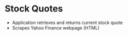 # Stock Quotes 

- Application retrieves and returns current stock quote 
- Scrapes Yahoo Finance webpage (HTML)
